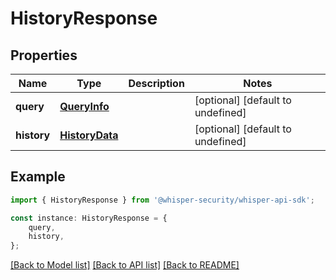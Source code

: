 # HistoryResponse


## Properties

Name | Type | Description | Notes
------------ | ------------- | ------------- | -------------
**query** | [**QueryInfo**](QueryInfo.md) |  | [optional] [default to undefined]
**history** | [**HistoryData**](HistoryData.md) |  | [optional] [default to undefined]

## Example

```typescript
import { HistoryResponse } from '@whisper-security/whisper-api-sdk';

const instance: HistoryResponse = {
    query,
    history,
};
```

[[Back to Model list]](../README.md#documentation-for-models) [[Back to API list]](../README.md#documentation-for-api-endpoints) [[Back to README]](../README.md)
